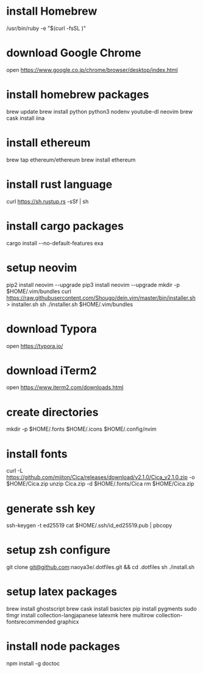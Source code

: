 # install Homebrew
/usr/bin/ruby -e "$(curl -fsSL )"

# download Google Chrome
open https://www.google.co.jp/chrome/browser/desktop/index.html

# install homebrew packages
brew update
brew install python python3 nodenv youtube-dl neovim
brew cask install iina

# install ethereum
brew tap ethereum/ethereum
brew install ethereum

# install rust language
curl https://sh.rustup.rs -sSf | sh

# install cargo packages
cargo install --no-default-features exa

# setup neovim
pip2 install neovim --upgrade
pip3 install neovim --upgrade
mkdir -p $HOME/.vim/bundles
curl https://raw.githubusercontent.com/Shougo/dein.vim/master/bin/installer.sh > installer.sh
sh ./installer.sh $HOME/.vim/bundles

# download Typora
open https://typora.io/

# download iTerm2
open https://www.iterm2.com/downloads.html

# create directories
mkdir -p $HOME/.fonts $HOME/.icons $HOME/.config/nvim

# install fonts
curl -L https://github.com/miiton/Cica/releases/download/v2.1.0/Cica_v2.1.0.zip -o $HOME/Cica.zip
unzip Cica.zip -d $HOME/.fonts/Cica
rm $HOME/Cica.zip

# generate ssh key
ssh-keygen -t ed25519
cat $HOME/.ssh/id_ed25519.pub | pbcopy

# setup zsh configure
git clone git@github.com:naoya3e/.dotfiles.git && cd .dotfiles
sh ./install.sh

# setup latex packages
brew install ghostscript
brew cask install basictex
pip install pygments
sudo tlmgr install collection-langjapanese latexmk here multirow collection-fontsrecommended graphicx

# install node packages
npm install -g doctoc
